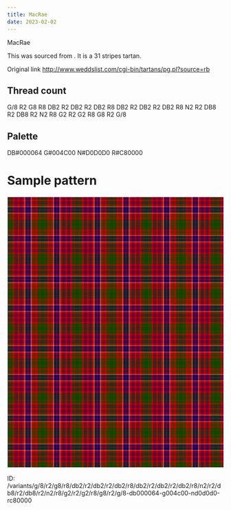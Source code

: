 ```yaml
---
title: MacRae
date: 2023-02-02
---
```

MacRae

This was sourced from <no value>.  It is a 31 stripes tartan.

Original link http://www.weddslist.com/cgi-bin/tartans/pg.pl?source=rb

## Thread count
G/8 R2 G8 R8 DB2 R2 DB2 R2 DB2 R8 DB2 R2 DB2 R2 DB2 R8 N2 R2 DB8 R2 DB8 R2 N2 R8 G2 R2 G2 R8 G8 R2 G/8

## Palette
DB#000064 G#004C00 N#D0D0D0 R#C80000

# Sample pattern

![Tartan detail](tartan.png "G/8 R2 G8 R8 DB2 R2 DB2 R2 DB2 R8 DB2 R2 DB2 R2 DB2 R8 N2 R2 DB8 R2 DB8 R2 N2 R8 G2 R2 G2 R8 G8 R2 G/8 tartan")

ID: /variants/g/8/r2/g8/r8/db2/r2/db2/r2/db2/r8/db2/r2/db2/r2/db2/r8/n2/r2/db8/r2/db8/r2/n2/r8/g2/r2/g2/r8/g8/r2/g/8-db000064-g004c00-nd0d0d0-rc80000